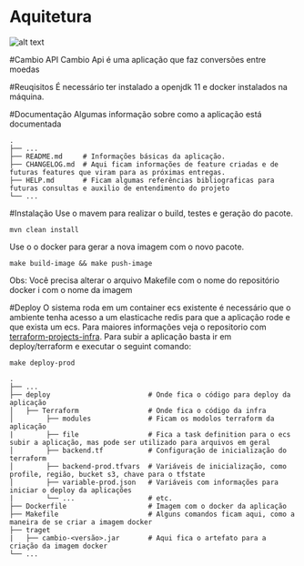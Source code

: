# Aquitetura
![alt text](https://github.com/eduardosanson/cambio/blob/feature/conversao-moeda/doc/image/arquitetura.png?raw=true)

#Cambio API
Cambio Api é uma aplicação que faz conversões entre moedas 

#Reuqisitos
É necessário ter instalado a openjdk 11 e docker instalados na máquina.

#Documentação
Algumas informação sobre como a aplicação está documentada 

    .
    ├── ...
    ├── README.md     # Informações básicas da aplicação.
    ├── CHANGELOG.md  # Aqui ficam informações de feature criadas e de futuras features que viram para as próximas entregas.
    ├── HELP.md       # Ficam algumas referências bibliograficas para futuras consultas e auxilio de entendimento do projeto                
    └── ...

#Instalação
Use o mavem para realizar o build, testes e geração do pacote.

```shell script
mvn clean install
```
Use o o docker para gerar a nova imagem com o novo pacote.
```shell script
make build-image && make push-image
```
Obs: Você precisa alterar o arquivo Makefile com o nome do repositório docker i com o nome da imagem

#Deploy
O sistema roda em um container ecs existente é necessário que o ambiente tenha acesso a um elasticache redis para que a aplicação rode e que exista um ecs.
Para maiores informações veja o repositorio com [terraform-projects-infra](https://github.com/eduardosanson/terraform-projects-infra).
Para subir a aplicação basta ir em deploy/terraform e executar o seguint comando:

```shell script
make deploy-prod
```
    .
    ├── ...
    ├── deploy                        # Onde fica o código para deploy da aplicação
    │   ├── Terraform                 # Onde fica o código da infra
    │        ├── modules              # Ficam os modolos terraform da aplicação
    |        ├── file                 # Fica a task definition para o ecs subir a aplicação, mas pode ser utilizado para arquivos em geral
    │        ├── backend.tf           # Configuração de inicialização do terraform
    │        ├── backend-prod.tfvars  # Variáveis de inicialização, como profile, região, bucket s3, chave para o tfstate 
    │        ├── variable-prod.json   # Variáveis com informações para iniciar o deploy da aplicações
    |        └── ...                  # etc.
    ├── Dockerfile                    # Imagem com o docker da aplicação
    ├── Makefile                      # Alguns comandos ficam aqui, como a maneira de se criar a imagem docker
    ├── traget
    |   ├── cambio-<versão>.jar       # Aqui fica o artefato para a criação da imagem docker                 
    └── ...